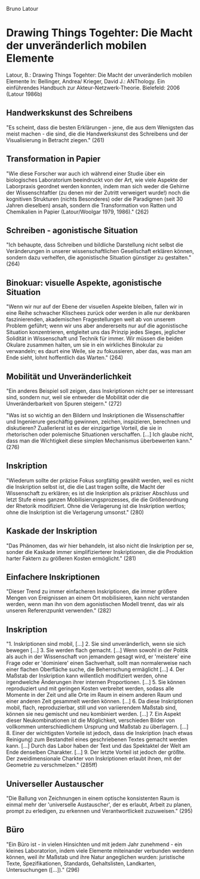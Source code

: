Bruno Latour

Drawing Things Togehter:
Die Macht der unveränderlich mobilen Elemente
=============================================

Latour, B.:
Drawing Things Togehter:
Die Macht der unveränderlich mobilen Elemente
In: Bellinger, Andrea/ Krieger, David J.:
ANThology. Ein einführendes Handbuch zur Akteur-Netzwerk-Theorie.
Bielefeld: 2006
(Latour 1986b)


Handwerkskunst des Schreibens
----------------------------
"Es scheint, dass die besten Erklärungen - jene, die aus dem Wenigsten das meist machen - die sind, die die Handwerkskunst des Schreibens und der Visualisierung in Betracht ziegen." (261)

Transformation in Papier
------------------------
"Wie diese Forscher war auch ich während einer Studie über ein biologisches Laboratorium beeindruckt von der Art, wie viele Aspekte der Laborpraxis geordnet werden konnten, indem man sich weder die Gehirne der Wissenschtaftler (zu denen mir der Zutritt verweigert wurde!) noch die kognitiven Strukturen (nichts Besonderes) oder die Paradigmen (seit 30 Jahren dieselben) ansah, sondern die Transformation von Ratten und Chemikalien in Papier (Latour/Woolgar 1979, 1986)." (262)

Schreiben - agonistische Situation
----------------------------------
"Ich behaupte, dass Schreiben und bildliche Darstellung nicht selbst die Veränderungen in unserer wissenschaftlichen Gesellschaft erklären können, sondern dazu verhelfen, die agonistische Situation günstiger zu gestalten." (264)

Binokuar: visuelle Aspekte, agonistische Situation
--------------------------------------------------
"Wenn wir nur auf der Ebene der visuellen Aspekte bleiben, fallen wir in eine Reihe schwacher Klischees zurück oder werden in alle nur denkbaren faszinierenden, akademischen Fragestellungen weit ab von unserem Problem geführt; wenn wir uns aber andererseits nur auf die agonistische Situation konzentrieren, entgleitet uns das Prinzip jedes Sieges, jeglicher Solidität in Wissenschaft und Technik für immer. Wir müssen die beiden Okulare zusammen halten, um sie in ein wirkliches Binokular zu verwandeln; es daurt eine Weile, sie zu fokussieren, aber das, was man am Ende sieht, lohnt hoffentlich das Warten." (264)

Mobilität und Unveränderlichkeit
--------------------------------
"Ein anderes Beispiel soll zeigen, dass Inskriptionen nicht per se interessant sind, sondern nur, weil sie entweder die Mobilität oder die Unveränderbarkeit von Spuren steigern." (272)

"Was ist so wichtig an den Bildern und Inskriptionen die Wissenschaftler und Ingenierure geschäftig gewinnen, zeichen, inspizieren, berechnen und diskutieren? Zuallerlerst ist es der einzigartige Vorteil, die sie in rhetorischen oder polemische Situationen verschaffen. [...] Ich glaube nicht, dass man die Wichtigkeit diese simplen Mechanismus überbewerten kann." (276)

Inskription
-----------
"Wiederum sollte der präzise Fokus sorgfältig gewählt werden, weil es nicht die Inskription selbst ist, die die Last tragen sollte, die Macht der Wissenschaft zu erklären; es ist die Inskription als präziser Abschluss und letzt Stufe eines ganzen Mobilisierungsprozesses, die die Größenordnung der Rhetorik modifiziert. Ohne die Verlagerung ist die Inskription wertlos; ohne die Inskription ist die Verlagerung umsonst." (280)

Kaskade der Inskription
-----------------------
"Das Phänomen, das wir hier behandeln, ist also nicht die Inskription per se, sonder die Kaskade immer simplifizierterer Inskriptionen, die die Produktion harter Faktern zu größeren Kosten ermöglicht." (281)

Einfachere Inskriptionen
------------------------
"Dieser Trend zu immer einfacheren Inskriptionen, die immer größere Mengen von Ereignissen an einem Ort mobilisieren, kann nicht verstanden werden, wenn man ihn von dem agonistischen Modell trennt, das wir als unseren Referenzpunkt verwenden." (282)

Inskription
-----------
"1. Inskriptionen sind mobil, [...]
2. Sie sind unveränderlich, wenn sie sich bewegen [...]
3. Sie werden flach gemacht. [...] Wenn sowohl in der Politik als auch in der Wissenschaft von jemandem gesagt wird, er 'meistere' eine Frage oder er 'dominiere' einen Sachverhalt, sollt man normalerweise nach einer flachen Oberfläche suche, die Beherrschung ermäglicht [...]
4. Der Maßstab der Inskription kann willentlich modifiziert werden, ohne irgendwelche Änderungen ihrer internen Proportionen. [...]
5. Sie können reproduziert und mit geringen Kosten verbreitet werden, sodass alle Momente in der Zeit und alle Orte im Raum in einem anderen Raum und einer anderen Zeit gesammelt werden können. [...]
6. Da diese Inskriptionen mobil, flach, reproduzierbar, still und von variierendem Maßstab sind, können sie neu gemischt und neu kombiniert werden. [...]
7. Ein Aspekt dieser Neukombinationen ist die Möglichkeit, verschieden Bilder von vollkommen unterschiedlichem Ursprung und Maßstab zu überlagern. [...]
8. Einer der wichtigsten Vorteile ist jedoch, dass die Inskription (nach etwas Reinigung) zum Bestandteil eines geschriebenen Textes gemacht werden kann. [...] Durch das Labor haben der Text und das Spektaktel der Welt am Ende denselben Charakter. [...]
9. Der letzte Vorteil ist jedoch der größte. Der zweidimensionale Charkter von Inskriptionen erlaubt ihnen, mit der Geometrie zu verschmelzen." (285ff)

Universeller Austauscher
------------------------
"Die Ballung von Zeichnungen in einem optische konsistenten Raum is einmal mehr der 'universelle Austauscher', der es erlaubt, Arbeit zu planen, prompt zu erledigen, zu erkennen und Verantwortlickeit zuzuweisen." (295)

Büro
----
"Ein Büro ist - in vielen Hinsichten und mit jedem Jahr zunehmend - ein kleines Laboratorion, indem viele Elemente miteinander verbunden werdenn können, weil ihr Maßstab und ihre Natur angeglichen wurden: juristische Texte, Spezifikationen, Standards, Gehaltslisten, Landkarten, Untersuchungen ([...])." (296)

